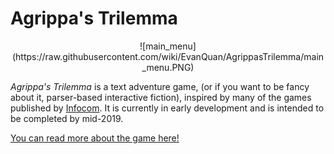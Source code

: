 Agrippa's Trilemma
==================

<center>![main_menu](https://raw.githubusercontent.com/wiki/EvanQuan/AgrippasTrilemma/main_menu.PNG)</center>

*Agrippa's Trilemma* is a text adventure game, (or if you want to be fancy about
it, parser-based interactive fiction), inspired by many of the games published by [Infocom](https://en.wikipedia.org/wiki/Infocom). It is currently in early
development and is intended to be completed by mid-2019.

[You can read more about the game here!](https://github.com/EvanQuan/AgrippasTrilemma/wiki)
